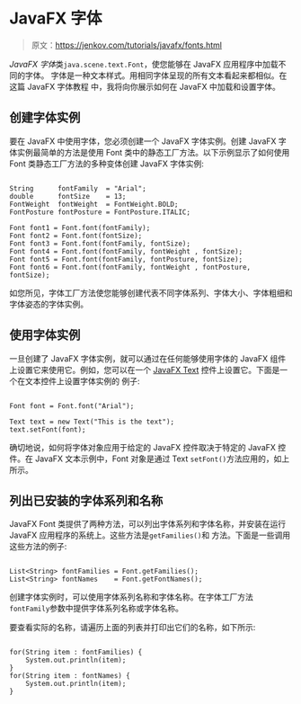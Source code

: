# JavaFX 字体

> 原文：<https://jenkov.com/tutorials/javafx/fonts.html>

*JavaFX* *字体*类`java.scene.text.Font`，使您能够在 JavaFX 应用程序中加载不同的字体。 字体是一种文本样式。用相同字体呈现的所有文本看起来都相似。在这篇 JavaFX 字体教程 中，我将向你展示如何在 JavaFX 中加载和设置字体。

## 创建字体实例

要在 JavaFX 中使用字体，您必须创建一个 JavaFX 字体实例。创建 JavaFX 字体实例最简单的方法是使用 Font 类中的静态工厂方法。以下示例显示了如何使用 Font 类静态工厂方法的多种变体创建 JavaFX 字体实例:

```

String      fontFamily  = "Arial";
double      fontSize    = 13;
FontWeight  fontWeight  = FontWeight.BOLD;
FontPosture fontPosture = FontPosture.ITALIC;

Font font1 = Font.font(fontFamily);
Font font2 = Font.font(fontSize);
Font font3 = Font.font(fontFamily, fontSize);
Font font4 = Font.font(fontFamily, fontWeight , fontSize);
Font font5 = Font.font(fontFamily, fontPosture, fontSize);
Font font6 = Font.font(fontFamily, fontWeight , fontPosture, fontSize);

```

如您所见，字体工厂方法使您能够创建代表不同字体系列、字体大小、字体粗细和字体姿态的字体实例。

## 使用字体实例

一旦创建了 JavaFX 字体实例，就可以通过在任何能够使用字体的 JavaFX 组件上设置它来使用它。例如，您可以在一个 [JavaFX Text](text.html) 控件上设置它。下面是一个在文本控件上设置字体实例的 例子:

```

Font font = Font.font("Arial");

Text text = new Text("This is the text");
text.setFont(font);

```

确切地说，如何将字体对象应用于给定的 JavaFX 控件取决于特定的 JavaFX 控件。在 JavaFX 文本示例中，Font 对象是通过 Text `setFont()`方法应用的，如上所示。

## 列出已安装的字体系列和名称

JavaFX Font 类提供了两种方法，可以列出字体系列和字体名称，并安装在运行 JavaFX 应用程序的系统上。这些方法是`getFamilies()`和 方法。下面是一些调用这些方法的例子:

```

List<String> fontFamilies = Font.getFamilies();
List<String> fontNames    = Font.getFontNames();

```

创建字体实例时，可以使用字体系列名称和字体名称。在字体工厂方法`fontFamily`参数中提供字体系列名称或字体名称。

要查看实际的名称，请遍历上面的列表并打印出它们的名称，如下所示:

```

for(String item : fontFamilies) {
    System.out.println(item);
}
for(String item : fontNames) {
    System.out.println(item);
}

```